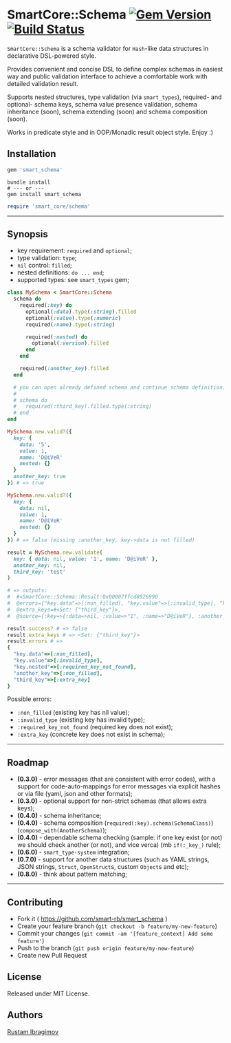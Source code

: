 # SmartCore::Schema [![Gem Version](https://badge.fury.io/rb/smart_schema.svg)](https://badge.fury.io/rb/smart_schema) [![Build Status](https://travis-ci.org/smart-rb/smart_schema.svg?branch=master)](https://travis-ci.org/smart-rb/smart_schema)

`SmartCore::Schema` is a schema validator for `Hash`-like data structures in declarative DSL-powered style.

Provides convenient and concise DSL to define complex schemas in easiest way and public validation interface to achieve a comfortable work with detailed validation result.

Supports nested structures, type validation (via `smart_types`), required- and optional- schema keys, schema value presence validation, schema inheritance (soon), schema extending (soon) and schema composition (soon).

Works in predicate style and in OOP/Monadic result object style. Enjoy :)

## Installation

```ruby
gem 'smart_schema'
```

```shell
bundle install
# --- or ---
gem install smart_schema
```

```ruby
require 'smart_core/schema'
```

---

## Synopsis

- key requirement: `required` and `optional`;
- type validation: `type`;
- `nil` control: `filled`;
- nested definitions: `do ... end`;
- supported types: see `smart_types` gem;

```ruby
class MySchema < SmartCore::Schema
  schema do
    required(:key) do
      optional(:data).type(:string).filled
      optional(:value).type(:numeric)
      required(:name).type(:string)

      required(:nested) do
        optional(:version).filled
      end
    end

    required(:another_key).filled
  end

  # you can open already defined schema and continue schema definitioning:
  #
  # schema do
  #   required(:third_key).filled.type(:string)
  # end
end
```

```ruby
MySchema.new.valid?({
  key: {
    data: '5',
    value: 1,
    name: 'D@iVeR'
    nested: {}
  }
  another_key: true
}) # => true

MySchema.new.valid?({
  key: {
    data: nil,
    value: 1,
    name: 'D@iVeR'
    nested: {}
  }
}) # => false (missing :another_key, key->data is not filled)
```

```ruby
result = MySchema.new.validate(
  key: { data: nil, value: '1', name: 'D@iVeR' },
  another_key: nil,
  third_key: 'test'
)

# => outputs:
#  #<SmartCore::Schema::Result:0x00007ffcd8926990
#  @errors={"key.data"=>[:non_filled], "key.value"=>[:invalid_type], "key.nested"=>[:required_key_not_found], "another_key"=>[:non_filled], "third_key"=>[:extra_key]},
#  @extra_keys=#<Set: {"third_key"}>,
#  @source={:key=>{:data=>nil, :value=>"1", :name=>"D@iVeR"}, :another_key=>nil, :third_key=>"test"}>

result.success? # => false
result.extra_keys # => <Set: {"third_key"}>
result.errors # =>
{
  "key.data"=>[:non_filled],
  "key.value"=>[:invalid_type],
  "key.nested"=>[:required_key_not_found],
  "another_key"=>[:non_filled],
  "third_key"=>[:extra_key]
}
```

Possible errors:
  - `:non_filled` (existing key has nil value);
  - `:invalid_type` (existing key has invalid type);
  - `:required_key_not_found` (required key does not exist);
  - `:extra_key` (concrete key does not exist in schema);

---

## Roadmap

- **(0.3.0)** - error messages (that are consistent with error codes), with a support for code-auto-mappings for error messages via explicit hashes or via file (yaml, json and other formats);
- **(0.3.0)** - optional support for non-strict schemas (that allows extra keys);
- **(0.4.0)** - schema inheritance;
- **(0.4.0)** - schema composition (`required(:key).schema(SchemaClass)`) (`compose_with(AnotherSchema)`);
- **(0.4.0)** - dependable schema checking (sample: if one key exist (or not) we should check another (or not), and vice verca) (mb `if(:_key_)` rule);
- **(0.6.0)** - `smart_type-system` integration;
- **(0.7.0)** - support for another data structures (such as YAML strings, JSON strings, `Struct`, `OpenStruct`s, custom `Object`s  and etc);
- **(0.8.0)** - think about pattern matching;

---

## Contributing

- Fork it ( https://github.com/smart-rb/smart_schema )
- Create your feature branch (`git checkout -b feature/my-new-feature`)
- Commit your changes (`git commit -am '[feature_context] Add some feature'`)
- Push to the branch (`git push origin feature/my-new-feature`)
- Create new Pull Request

## License

Released under MIT License.

## Authors

[Rustam Ibragimov](https://github.com/0exp)
